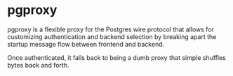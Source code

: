 # pgproxy

pgproxy is a flexible proxy for the Postgres wire protocol that allows for customizing authentication and backend selection by breaking apart the startup message flow between frontend and backend.

Once authenticated, it falls back to being a dumb proxy
that simple shuffles bytes back and forth.
